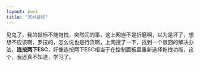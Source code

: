 ```yaml
---
layout: post
title: "灵异鼠标"
---
```


见鬼了，我的鼠标不能拖拽，突然间的事，这上网岂不是折磨啊，以为是坏了，想想不应该啊，罗技的，怎么说也是行货啊，上网搜了一下，找到一个很囧的解决办法，**连按两下ESC**，好像连按两下ESC相当于在控制面板里重新选择拖拽功能，这个，我还真不知道，学习了。
